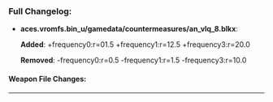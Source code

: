 ### Full Changelog:

- **aces.vromfs.bin_u/gamedata/countermeasures/an_vlq_8.blkx**:

  **Added**:
    +frequency0:r=01.5
    +frequency1:r=12.5
    +frequency3:r=20.0

  **Removed**:
    -frequency0:r=0.5
    -frequency1:r=1.5
    -frequency3:r=10.0



#### Weapon File Changes:

---
